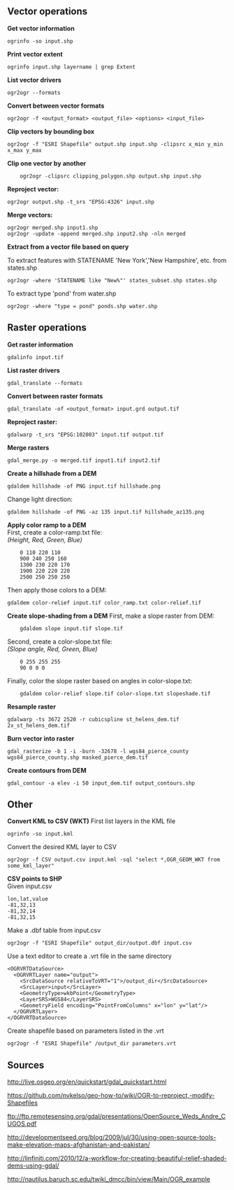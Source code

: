 Vector operations
---

__Get vector information__

	ogrinfo -so input.shp

__Print vector extent__

	ogrinfo input.shp layername | grep Extent

__List vector drivers__

	ogr2ogr --formats

__Convert between vector formats__

	ogr2ogr -f <output_format> <output_file> <options> <input_file>

__Clip vectors by bounding box__

	ogr2ogr -f "ESRI Shapefile" output.shp input.shp -clipsrc x_min y_min x_max y_max

__Clip one vector by another__

		ogr2ogr -clipsrc clipping_polygon.shp output.shp input.shp

__Reproject vector:__

	ogr2ogr output.shp -t_srs "EPSG:4326" input.shp

__Merge vectors:__

	ogr2ogr merged.shp input1.shp
	ogr2ogr -update -append merged.shp input2.shp -nln merged

__Extract from a vector file based on query__

To extract features with STATENAME 'New York','New Hampshire', etc. from states.shp

	ogr2ogr -where 'STATENAME like "New%"' states_subset.shp states.shp

To extract type 'pond' from water.shp

	ogr2ogr -where "type = pond" ponds.shp water.shp


Raster operations
---
__Get raster information__

	gdalinfo input.tif

__List raster drivers__

	gdal_translate --formats

__Convert between raster formats__

	gdal_translate -of <output_format> input.grd output.tif

__Reproject raster:__

	gdalwarp -t_srs "EPSG:102003" input.tif output.tif

__Merge rasters__

	gdal_merge.py -o merged.tif input1.tif input2.tif

__Create a hillshade from a DEM__

	gdaldem hillshade -of PNG input.tif hillshade.png

Change light direction:

	gdaldem hillshade -of PNG -az 135 input.tif hillshade_az135.png 


__Apply color ramp to a DEM__  
First, create a color-ramp.txt file:  
_(Height, Red, Green, Blue)_

		0 110 220 110
		900 240 250 160
		1300 230 220 170
		1900 220 220 220
		2500 250 250 250

Then apply those colors to a DEM:

	gdaldem color-relief input.tif color_ramp.txt color-relief.tif

__Create slope-shading from a DEM__
First, make a slope raster from DEM:

		gdaldem slope input.tif slope.tif 

Second, create a color-slope.txt file:  
_(Slope angle, Red, Green, Blue)_

		0 255 255 255
		90 0 0 0

Finally, color the slope raster based on angles in color-slope.txt:

		gdaldem color-relief slope.tif color-slope.txt slopeshade.tif

__Resample raster__

	gdalwarp -ts 3672 2520 -r cubicspline st_helens_dem.tif 2x_st_helens_dem.tif

__Burn vector into raster__

	gdal_rasterize -b 1 -i -burn -32678 -l wgs84_pierce_county wgs84_pierce_county.shp masked_pierce_dem.tif

__Create contours from DEM__

	gdal_contour -a elev -i 50 input_dem.tif output_contours.shp


Other
---

__Convert KML to CSV (WKT)__
First list layers in the KML file

	ogrinfo -so input.kml

Convert the desired KML layer to CSV

	ogr2ogr -f CSV output.csv input.kml -sql "select *,OGR_GEOM_WKT from some_kml_layer"

__CSV points to SHP__  
Given input.csv

	lon,lat,value
	-81,32,13
	-81,32,14
	-81,32,15

Make a .dbf table from input.csv

	ogr2ogr -f "ESRI Shapefile" output_dir/output.dbf input.csv

Use a text editor to create a .vrt file in the same directory

	<OGRVRTDataSource>
	  <OGRVRTLayer name="output">
	    <SrcDataSource relativeToVRT="1">/output_dir</SrcDataSource>
	    <SrcLayer>input</SrcLayer>
	    <GeometryType>wkbPoint</GeometryType>
	    <LayerSRS>WGS84</LayerSRS>
	    <GeometryField encoding="PointFromColumns" x="lon" y="lat"/>
	  </OGRVRTLayer>
	</OGRVRTDataSource>

Create shapefile based on parameters listed in the .vrt

	ogr2ogr -f "ESRI Shapefile" /output_dir parameters.vrt

Sources
---

<http://live.osgeo.org/en/quickstart/gdal_quickstart.html>

<https://github.com/nvkelso/geo-how-to/wiki/OGR-to-reproject,-modify-Shapefiles>  

<ftp://ftp.remotesensing.org/gdal/presentations/OpenSource_Weds_Andre_CUGOS.pdf>  

<http://developmentseed.org/blog/2009/jul/30/using-open-source-tools-make-elevation-maps-afghanistan-and-pakistan/>  

<http://linfiniti.com/2010/12/a-workflow-for-creating-beautiful-relief-shaded-dems-using-gdal/>  

<http://nautilus.baruch.sc.edu/twiki_dmcc/bin/view/Main/OGR_example>  